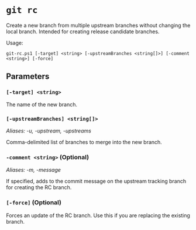 # `git rc`

Create a new branch from multiple upstream branches without changing the local branch. Intended for creating release candidate branches.

Usage:

    git-rc.ps1 [-target] <string> [-upstreamBranches <string[]>] [-comment <string>] [-force]

## Parameters

### `[-target] <string>`

The name of the new branch.

### `[-upstreamBranches] <string[]>`

_Aliases: -u, -upstream, -upstreams_

Comma-delimited list of branches to merge into the new branch.

### `-comment <string>` (Optional)

_Aliases: -m, -message_

If specified, adds to the commit message on the upstream tracking branch for creating the RC branch.

### `[-force]` (Optional)

Forces an update of the RC branch. Use this if you are replacing the existing branch.
